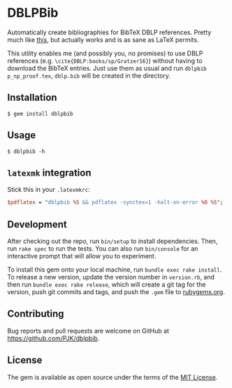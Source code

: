 # DBLPBib

Automatically create bibliographies for BibTeX DBLP references. Pretty much like [this](https://github.com/grundprinzip/dblp), but actually works and is as sane as LaTeX permits.

This utility enables me (and possibly you, no promises) to use DBLP references (e.g. `\cite{DBLP:books/sp/Gratzer16}`) without having to download the BibTeX entries. Just use them as usual and run `dblpbib p_np_proof.tex`, `dblp.bib` will be created in the directory.

## Installation

    $ gem install dblpbib

## Usage

    $ dblpbib -h

## `latexmk` integration

Stick this in your `.latexmkrc`:

```perl
$pdflatex = "dblpbib %S && pdflatex -synctex=1 -halt-on-error %O %S";
```

## Development

After checking out the repo, run `bin/setup` to install dependencies. Then, run `rake spec` to run the tests. You can also run `bin/console` for an interactive prompt that will allow you to experiment.

To install this gem onto your local machine, run `bundle exec rake install`. To release a new version, update the version number in `version.rb`, and then run `bundle exec rake release`, which will create a git tag for the version, push git commits and tags, and push the `.gem` file to [rubygems.org](https://rubygems.org).

## Contributing

Bug reports and pull requests are welcome on GitHub at https://github.com/PJK/dblpbib.


## License

The gem is available as open source under the terms of the [MIT License](http://opensource.org/licenses/MIT).

